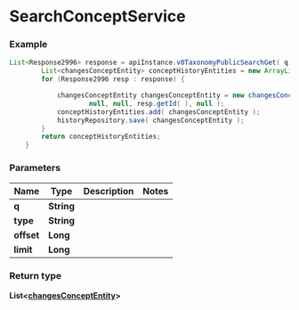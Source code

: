 
# SearchConceptService

### Example
```java
List<Response2996> response = apiInstance.v0TaxonomyPublicSearchGet( q, type, offset, limit );
        List<changesConceptEntity> conceptHistoryEntities = new ArrayList<>( );
        for (Response2996 resp : response) {

            changesConceptEntity changesConceptEntity = new changesConceptEntity( resp.getPreferredLabel( ), resp.getType( ), null,
                    null, null, resp.getId( ), null );
            conceptHistoryEntities.add( changesConceptEntity );
            historyRepository.save( changesConceptEntity );
        }
        return conceptHistoryEntities;
    }
```
### Parameters
Name | Type | Description | Notes
------------ | ------------- | ------------- | -------------
**q** | **String** |  | 
**type** | **String** |  | 
**offset** | **Long** |  | 
**limit** | **Long** |  | 


### Return type
**List&lt;[**changesConceptEntity**](changesConceptEntity.md)&gt;**